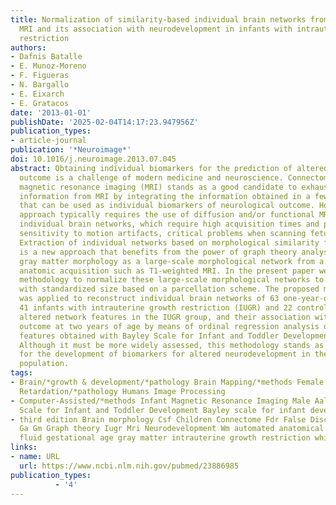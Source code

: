 ```yaml
---
title: Normalization of similarity-based individual brain networks from gray matter
  MRI and its association with neurodevelopment in infants with intrauterine growth
  restriction
authors:
- Dafnis Batalle
- E. Munoz-Moreno
- F. Figueras
- N. Bargallo
- E. Eixarch
- E. Gratacos
date: '2013-01-01'
publishDate: '2025-02-04T14:17:23.947956Z'
publication_types:
- article-journal
publication: '*Neuroimage*'
doi: 10.1016/j.neuroimage.2013.07.045
abstract: Obtaining individual biomarkers for the prediction of altered neurological
  outcome is a challenge of modern medicine and neuroscience. Connectomics based on
  magnetic resonance imaging (MRI) stands as a good candidate to exhaustively extract
  information from MRI by integrating the information obtained in a few network features
  that can be used as individual biomarkers of neurological outcome. However, this
  approach typically requires the use of diffusion and/or functional MRI to extract
  individual brain networks, which require high acquisition times and present an extreme
  sensitivity to motion artifacts, critical problems when scanning fetuses and infants.
  Extraction of individual networks based on morphological similarity from gray matter
  is a new approach that benefits from the power of graph theory analysis to describe
  gray matter morphology as a large-scale morphological network from a typical clinical
  anatomic acquisition such as T1-weighted MRI. In the present paper we propose a
  methodology to normalize these large-scale morphological networks to a brain network
  with standardized size based on a parcellation scheme. The proposed methodology
  was applied to reconstruct individual brain networks of 63 one-year-old infants,
  41 infants with intrauterine growth restriction (IUGR) and 22 controls, showing
  altered network features in the IUGR group, and their association with neurodevelopmental
  outcome at two years of age by means of ordinal regression analysis of the network
  features obtained with Bayley Scale for Infant and Toddler Development, third edition.
  Although it must be more widely assessed, this methodology stands as a good candidate
  for the development of biomarkers for altered neurodevelopment in the pediatric
  population.
tags:
- Brain/*growth & development/*pathology Brain Mapping/*methods Female Fetal Growth
  Retardation/*pathology Humans Image Processing
- Computer-Assisted/*methods Infant Magnetic Resonance Imaging Male Aal Bsid-iii Bayley
  Scale for Infant and Toddler Development Bayley scale for infant development
- third edition Brain morphology Csf Children Connectome Fdr False Discovery Rate
  Ga Gm Graph theory Iugr Mri Neurodevelopment Wm automated anatomical labeling cerebrospinal
  fluid gestational age gray matter intrauterine growth restriction white matter
links:
- name: URL
  url: https://www.ncbi.nlm.nih.gov/pubmed/23886985
publication_types:
          - '4'    
---
```

